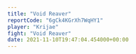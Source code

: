```yaml
---
title: "Void Reaver"
reportCode: "6gCk4KGrXh7WqHY1"
player: "Krijae"
fight: "Void Reaver"
date: 2021-11-10T19:47:04.454000+00:00
---
```

